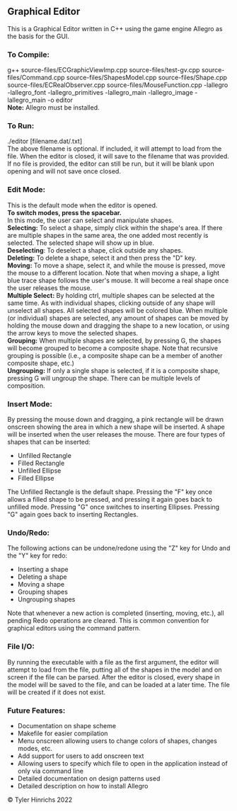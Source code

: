 ## Graphical Editor

This is a Graphical Editor written in C++ using the game engine Allegro as the basis for the GUI.

### To Compile:
g++ source-files/ECGraphicViewImp.cpp source-files/test-gv.cpp source-files/Command.cpp source-files/ShapesModel.cpp source-files/Shape.cpp source-files/ECRealObserver.cpp source-files/MouseFunction.cpp -lallegro -lallegro_font -lallegro_primitives -lallegro_main -lallegro_image -lallegro_main -o editor\
**Note:** Allegro must be installed.

### To Run:
./editor [filename.dat/.txt]\
The above filename is optional. If included, it will attempt to load from the file. When the editor is closed, it will save to the filename that was provided. If no file is provided, the editor can still be run, but it will be blank upon opening and will not save once closed.

### Edit Mode:
This is the default mode when the editor is opened.\
**To switch modes, press the spacebar.**\
In this mode, the user can select and manipulate shapes.\
**Selecting:** To select a shape, simply click within the shape's area. If there are multiple shapes in the same area, the one added most recently is selected. The selected shape will show up in blue.\
**Deselecting**: To deselect a shape, click outside any shapes.\
**Deleting:** To delete a shape, select it and then press the "D" key.\
**Moving:** To move a shape, select it, and while the mouse is pressed, move the mouse to a different location. Note that when moving a shape, a light blue trace shape follows the user's mouse. It will become a real shape once the user releases the mouse.\
**Multiple Select:** By holding ctrl, multiple shapes can be selected at the same time. As with individual shapes,
clicking outside of any shape will unselect all shapes. All selected shapes will be colored blue.
When multiple (or individual) shapes are selected, any amount of shapes can be moved by
holding the mouse down and dragging the shape to a new location, or using the arrow keys to
move the selected shapes.\
**Grouping:** When multiple shapes are selected, by pressing G, the shapes will become grouped to become a composite shape. Note that recursive grouping is possible (i.e., a composite shape can be a member of another composite shape, etc.)\
**Ungrouping:** If only a single shape is selected, if it is a composite shape, pressing G will ungroup the shape. There
can be multiple levels of composition.

### Insert Mode:
By pressing the mouse down and dragging, a pink rectangle will be drawn onscreen showing the area in which a new shape will be inserted. A shape will be inserted when the user releases the mouse.
There are four types of shapes that can be inserted:
* Unfilled Rectangle
* Filled Rectangle
* Unfilled Ellipse
* Filled Ellipse

The Unfilled Rectangle is the default shape. Pressing the "F" key once allows a filled shape to be pressed, and pressing it again goes back to unfilled mode. Pressing "G" once switches to inserting Ellipses. Pressing "G" again goes back to inserting Rectangles.

### Undo/Redo:
The following actions can be undone/redone using the "Z" key for Undo and the "Y" key for redo:
* Inserting a shape
* Deleting a shape
* Moving a shape
* Grouping shapes
* Ungrouping shapes

Note that whenever a new action is completed (inserting, moving, etc.), all pending Redo operations are cleared. This is common convention for graphical editors using the command pattern.

### File I/O:
By running the executable with a file as the first argument, the editor will attempt to
load from the file, putting all of the shapes in the model and on screen if the file can be parsed.
After the editor is closed, every shape in the model will be saved to the file, and can be loaded
at a later time. The file will be created if it does not exist.

### Future Features:
* Documentation on shape scheme
* Makefile for easier compilation
* Menu onscreen allowing users to change colors of shapes, changes modes, etc.
* Add support for users to add onscreen text
* Allowing users to specify which file to open in the application instead of only via command line
* Detailed documentation on design patterns used
* Detailed description on how to install Allegro

&copy; Tyler Hinrichs 2022